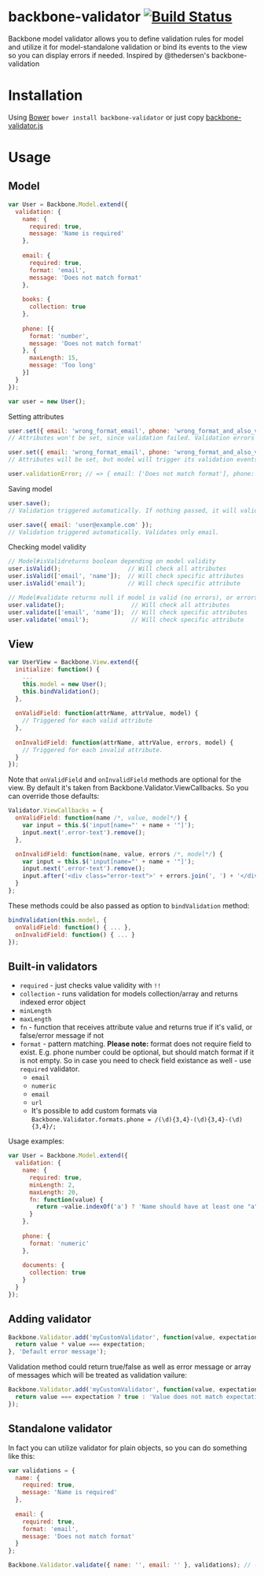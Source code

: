 backbone-validator [![Build Status](https://travis-ci.org/fantactuka/backbone-validator.png?branch=master)](https://travis-ci.org/fantactuka/backbone-validator)
==================

Backbone model validator allows you to define validation rules for model and utilize it for model-standalone validation or bind its events to the view so you can display errors if needed. Inspired by @thedersen's backbone-validation

# Installation
Using [Bower](http://twitter.github.com/bower/) `bower install backbone-validator` or just copy [backbone-validator.js](https://raw.github.com/fantactuka/backbone-validator/master/backbone-validator.js)

# Usage
## Model

```js
var User = Backbone.Model.extend({
  validation: {
    name: {
      required: true,
      message: 'Name is required'
    },
    
    email: {
      required: true,
      format: 'email',
      message: 'Does not match format'
    },
    
    books: {
      collection: true
    },
    
    phone: [{
      format: 'number',
      message: 'Does not match format'
    }, {
      maxLength: 15,
      message: 'Too long'
    }]
  }
});

var user = new User();
```
Setting attributes
```js
user.set({ email: 'wrong_format_email', phone: 'wrong_format_and_also_very_long' }, { validate: true }); 
// Attributes won't be set, since validation failed. Validation errors are stored

user.set({ email: 'wrong_format_email', phone: 'wrong_format_and_also_very_long' }, { validate: true, suppress: true }); 
// Attributes will be set, but model will trigger its validation events, and store validation errors as for previous case

user.validationError; // => { email: ['Does not match format'], phone: ['Does not match format', 'Too long'] };
```
Saving model
```js
user.save(); 
// Validation triggered automatically. If nothing passed, it will validate entire model.

user.save({ email: 'user@example.com' }); 
// Validation triggered automatically. Validates only email.
```
Checking model validity
```js
// Model#isValidreturns boolean depending on model validity
user.isValid();                   // Will check all attributes
user.isValid(['email', 'name']);  // Will check specific attributes
user.isValid('email');            // Will check specific attribute

// Model#validate returns null if model is valid (no errors), or errors object if any validation failed
user.validate();                   // Will check all attributes
user.validate(['email', 'name']);  // Will check specific attributes
user.validate('email');            // Will check specific attribute
```

## View
```js
var UserView = Backbone.View.extend({
  initialize: function() {
    ...
    this.model = new User();
    this.bindValidation();
  },
  
  onValidField: function(attrName, attrValue, model) {
    // Triggered for each valid attribute
  },
  
  onInvalidField: function(attrName, attrValue, errors, model) {
    // Triggered for each invalid attribute.
  }
});
```

Note that `onValidField` and `onInvalidField` methods are optional for the view. By default it's taken from Backbone.Validator.ViewCallbacks. So you can override those defaults:
```js
Validator.ViewCallbacks = {
  onValidField: function(name /*, value, model*/) {
    var input = this.$('input[name="' + name + '"]');
    input.next('.error-text').remove();
  },

  onInvalidField: function(name, value, errors /*, model*/) {
    var input = this.$('input[name="' + name + '"]');
    input.next('.error-text').remove();
    input.after('<div class="error-text">' + errors.join(', ') + '</div>');
  }
};
```

These methods could be also passed as option to `bindValidation` method:
```js
bindValidation(this.model, {
  onValidField: function() { ... },
  onInvalidField: function() { ... }
});
```
## Built-in validators

* `required` - just checks value validity with `!!`
* `collection` - runs validation for models collection/array and returns indexed error object
* `minLength`
* `maxLength`
* `fn` - function that receives attribute value and returns true if it's valid, or false/error message if not
* `format` - pattern matching. **Please note:** format does not require field to exist. E.g. phone number could be optional, but should match format if it is not empty. So in case you need to check field existance as well - use `required` validator.
  * `email`
  * `numeric`
  * `email`
  * `url`
  * It's possible to add custom formats via `Backbone.Validator.formats.phone = /(\d){3,4}-(\d){3,4}-(\d){3,4}/;`

Usage examples:
```js
var User = Backbone.Model.extend({
  validation: {
    name: {
      required: true,
      minLength: 2,
      maxLength: 20,
      fn: function(value) {
        return ~valie.indexOf('a') ? 'Name should have at least one "a" letter' : true;
      }
    },
    
    phone: {
      format: 'numeric'
    },
    
    documents: {
      collection: true
    }
  }
});

```


## Adding validator
```js
Backbone.Validator.add('myCustomValidator', function(value, expectation) {
  return value * value === expectation;
}, 'Default error message');
```
Validation method could return true/false as well as error message or array of messages which will be treated as validation vailure:
```js
Backbone.Validator.add('myCustomValidator', function(value, expectation) {
  return value === expectation ? true : 'Value does not match expectation. Should be ' + expectation;
});
```


## Standalone validator
In fact you can utilize validator for plain objects, so you can do something like this:
```js
var validations = {
  name: {
    required: true,
    message: 'Name is required'
  },
  
  email: {
    required: true,
    format: 'email',
    message: 'Does not match format'
  }
};

Backbone.Validator.validate({ name: '', email: '' }, validations); // -> { name: ['Name is required'], email: ['Does not match format'] }
```
